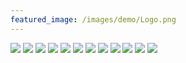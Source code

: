 ```yaml
---
featured_image: /images/demo/Logo.png
---
```


<div class="gallery" data-columns="3">
	<img src="/images/demo/LabMeeting.jpg">
	<img src="/images/demo/Dakota1.JPG">
	<img src="/images/demo/Dakota2.JPG">
	<img src="/images/demo/Dakota3.JPG">
	<img src="/images/demo/Sean1.PNG">
	<img src="/images/demo/lab1.JPG">
	<img src="/images/demo/EscapeRoom.jpg">
	<img src="/images/demo/Jingyuan_laminar1.jpeg">
	<img src="/images/demo/Jingyuan_laminar2.jpeg">
  	<img src="/images/demo/IMG_2781.jpg">
   	<img src="/images/demo/Penghui1.jpg">
    	<img src="/images/demo/IMG_2722.jpg">
    


 
</div>

